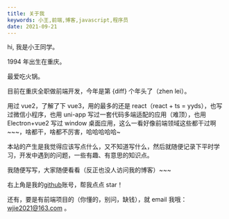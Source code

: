 ```yaml
---
title: 关于我
keywords: 小王,前端,博客,javascript,程序员
date: 2021-09-21
---
```


hi, 我是小王同学。

1994 年出生在重庆。

最爱吃火锅。

目前在重庆全职做前端开发，今年是第 {diff} 个年头了（zhen lei）。

用过 vue2，了解了下 vue3，用的最多的还是 react（react + ts = yyds），也写过微信小程序，也用 uni-app 写过一套代码多端适配的应用（难顶），也用 Electron+vue2 写过 window 桌面应用，这么一看好像前端领域这些都干过啊~~~，啥都干，啥都不厉害，哈哈哈哈哈~

本站的产生是我觉得应该写点什么，又不知道写什么，然后就随便记录下平时学习，开发中遇到的问题，一些有趣、有意思的知识点。

我随便写写，大家随便看看（反正也没人访问我的博客）~~~

右上角是我的[github](https://github.com/wjie1994/blogs)账号，帮我点点 star！

还有，要是有前端项目的（你懂的，别问，缺钱），就 email 我哦：<a href="mailto:wjie2021@163.com">wjie2021@163.com</a> 。
